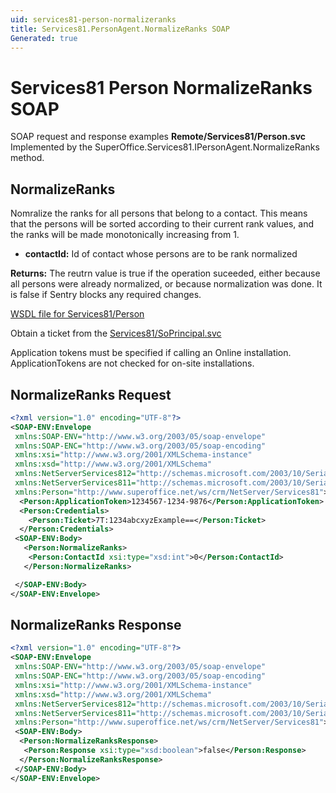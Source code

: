 ```yaml
---
uid: services81-person-normalizeranks
title: Services81.PersonAgent.NormalizeRanks SOAP
Generated: true
---
```


# Services81 Person NormalizeRanks SOAP

SOAP request and response examples **Remote/Services81/Person.svc**
Implemented by the <see cref="M:SuperOffice.Services81.IPersonAgent.NormalizeRanks">SuperOffice.Services81.IPersonAgent.NormalizeRanks</see> method.

## NormalizeRanks

Nomralize the ranks for all persons that belong to a contact. This means that the persons will be sorted according to their current rank values, and the ranks will be made monotonically increasing from 1.

* **contactId:** Id of contact whose persons are to be rank normalized

**Returns:** The reutrn value is true if the operation suceeded, either because all persons were already normalized, or because normalization was done. It is false if Sentry blocks any required changes.


[WSDL file for Services81/Person](../Services81-Person.md)

Obtain a ticket from the [Services81/SoPrincipal.svc](../SoPrincipal/index.md)

Application tokens must be specified if calling an Online installation. ApplicationTokens are not checked for on-site installations.

## NormalizeRanks Request

```xml
<?xml version="1.0" encoding="UTF-8"?>
<SOAP-ENV:Envelope
 xmlns:SOAP-ENV="http://www.w3.org/2003/05/soap-envelope"
 xmlns:SOAP-ENC="http://www.w3.org/2003/05/soap-encoding"
 xmlns:xsi="http://www.w3.org/2001/XMLSchema-instance"
 xmlns:xsd="http://www.w3.org/2001/XMLSchema"
 xmlns:NetServerServices812="http://schemas.microsoft.com/2003/10/Serialization/Arrays"
 xmlns:NetServerServices811="http://schemas.microsoft.com/2003/10/Serialization/"
 xmlns:Person="http://www.superoffice.net/ws/crm/NetServer/Services81">
  <Person:ApplicationToken>1234567-1234-9876</Person:ApplicationToken>
  <Person:Credentials>
    <Person:Ticket>7T:1234abcxyzExample==</Person:Ticket>
  </Person:Credentials>
 <SOAP-ENV:Body>
   <Person:NormalizeRanks>
    <Person:ContactId xsi:type="xsd:int">0</Person:ContactId>
   </Person:NormalizeRanks>

 </SOAP-ENV:Body>
</SOAP-ENV:Envelope>

```


## NormalizeRanks Response

```xml
<?xml version="1.0" encoding="UTF-8"?>
<SOAP-ENV:Envelope
 xmlns:SOAP-ENV="http://www.w3.org/2003/05/soap-envelope"
 xmlns:SOAP-ENC="http://www.w3.org/2003/05/soap-encoding"
 xmlns:xsi="http://www.w3.org/2001/XMLSchema-instance"
 xmlns:xsd="http://www.w3.org/2001/XMLSchema"
 xmlns:NetServerServices812="http://schemas.microsoft.com/2003/10/Serialization/Arrays"
 xmlns:NetServerServices811="http://schemas.microsoft.com/2003/10/Serialization/"
 xmlns:Person="http://www.superoffice.net/ws/crm/NetServer/Services81">
 <SOAP-ENV:Body>
  <Person:NormalizeRanksResponse>
   <Person:Response xsi:type="xsd:boolean">false</Person:Response>
  </Person:NormalizeRanksResponse>
 </SOAP-ENV:Body>
</SOAP-ENV:Envelope>

```

